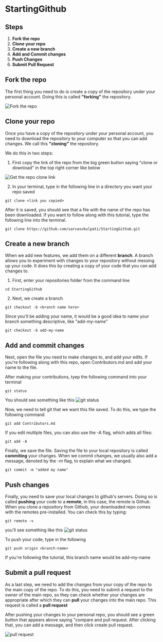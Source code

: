 # StartingGithub

## Steps
1. **Fork the repo**
2. **Clone your repo**
3. **Create a new branch**
4. **Add and Commit changes**
5. **Push Changes**
6. **Submit Pull Request**

## Fork the repo
The first thing you need to do is create a copy of the repository under your personal account. Doing this is called **"forking"** the repository. 

![Fork the repo](https://media.giphy.com/media/7YDbvYHi47c6TbdKih/giphy.gif)


## Clone your repo
Once you have a copy of the repository under your personal account, you need to download the repository to your computer so that you can add changes. We call this **"cloning"** the repository.

We do this in two steps:

1. First copy the link of the repo from the big green button saying "clone or download" in the top right corner like below

![Get the repo clone link](https://media.giphy.com/media/1zKRICRW93OdgYCUuR/giphy.gif)


2. In your terminal, type in the following line in a directory you want your repo saved

```
git clone <link you copied>
```
After it is saved, you should see that a file with the name of the repo has been downloaded.
If you want to follow along with this tutorial, type the following line into the terminal.

```
git clone https://github.com/sarvasvkulpati/StartingGithub.git
```

## Create a new branch
When we add new features, we add them on a different **branch**. A branch allows you to experiment with changes to your repository without messing up your code. It does this by creating a copy of your code that you can add changes to.

1. First, enter your repositories folder from the command line

```
cd StartingGithub
```

2. Next, we create a branch

```
git checkout -b <branch name here>
```
Since you'll be adding your name, it would be a good idea to name your branch something descriptive, like "add-my-name"
```
git checkout -b add-my-name
```

## Add and commit changes
Next, open the file you need to make changes to, and add your edits. If you're following along with this repo, open Contributors.md and add your name to the file. 

After making your contributions, tyep the following command into your terminal
```
git status
```
You should see something like this
![git status](https://github.com/sarvasvkulpati/StartingGithub/blob/master/status.png)

Now, we need to tell git that we want this file saved. To do this, we type the following command
```
git add Contributors.md
```
If you edit multiple files, you can also use the -A flag, which adds all files:
```
git add -A
```
Finally, we save the file. Saving the file to your local repository is called **commiting** your changes. When we commit changes, we usually also add a message, denoted by the -m flag, to explain what we changed.
```
git commit -m "added my name"
```
## Push changes

Finally, you need to save your local changes to github's servers. Doing so is called **pushing** your code to a **remote**, in this case, the remote is Github.
When you clone a repository from Github, your downloaded repo comes with the remotes pre-installed. You can check this by typing:
```
git remote -v
```
you'll see something like this
![git status](https://github.com/sarvasvkulpati/StartingGithub/blob/master/remote.png)

To push your code, type in the following 
```
git push origin <branch-name>
```
If you're following the tutorial, this branch name would be add-my-name

## Submit a pull request
As a last step, we need to add the changes from your copy of the repo to the main copy of the repo. To do this, you need to submit a request to the owner of the main repo, so they can check whether your changes are appropriate after which they can **pull** your changes into the main repo. This request is called a **pull request**

After pushing your changes to your personal repo, you should see a green button that appears above saying "compare and pull request. After clicking that, you can add a message, and then click create pull request.

![pull request](https://media.giphy.com/media/4H1uNfgYevSSBSSRhB/giphy.gif)
